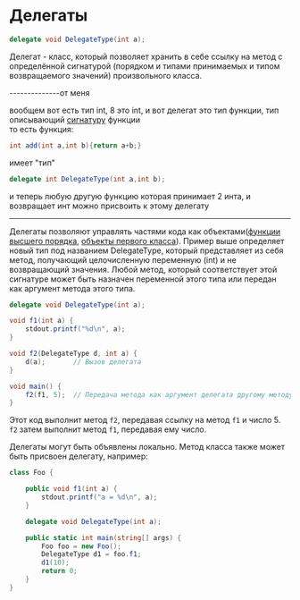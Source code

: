 # Делегаты

```csharp
delegate void DelegateType(int a);
```

Делегат - класс, который позволяет хранить в себе ссылку на метод с определённой сигнатурой \(порядком и типами принимаемых и типом возвращаемого значений\) произвольного класса.

--------------от меня

вообщем вот есть тип int, 8 это int, и вот делегат это тип функции, тип описывающий [сигнатуру](https://ru.wikipedia.org/wiki/%D0%9E%D0%B1%D1%8A%D0%B5%D0%BA%D1%82_%D0%BF%D0%B5%D1%80%D0%B2%D0%BE%D0%B3%D0%BE_%D0%BA%D0%BB%D0%B0%D1%81%D1%81%D0%B0) функции   
то есть функция:

```csharp
int add(int a,int b){return a+b;}
```

имеет "тип" 

```csharp
delegate int DelegateType(int a,int b);
```

и теперь любую другую функцию которая принимает 2 инта, и возвращает инт можно присвоить к этому делегату

----------------

Делегаты  позволяют управлять частями кода как объектами\([функции высшего порядка](https://ru.wikipedia.org/wiki/%D0%A4%D1%83%D0%BD%D0%BA%D1%86%D0%B8%D1%8F_%D0%B2%D1%8B%D1%81%D1%88%D0%B5%D0%B3%D0%BE_%D0%BF%D0%BE%D1%80%D1%8F%D0%B4%D0%BA%D0%B0), [объекты первого класса](https://ru.wikipedia.org/wiki/%D0%9E%D0%B1%D1%8A%D0%B5%D0%BA%D1%82_%D0%BF%D0%B5%D1%80%D0%B2%D0%BE%D0%B3%D0%BE_%D0%BA%D0%BB%D0%B0%D1%81%D1%81%D0%B0)\). Пример выше определяет новый тип под названием DelegateType, который представляет из себя метод, получающий целочисленную переменную \(int\) и не возвращающий значения. Любой метод, который соответствует этой сигнатуре может быть назначен переменной этого типа или передан как аргумент метода этого типа.



```csharp
delegate void DelegateType(int a);

void f1(int a) {
    stdout.printf("%d\n", a);
}

void f2(DelegateType d, int a) {
    d(a);       // Вызов делегата
}

void main() {
    f2(f1, 5);  // Передача метода как аргумент делегата другому методу
}
```

Этот код выполнит метод `f2`, передавая ссылку на метод `f1` и число 5. `f2` затем выполнит метод `f1`, передавая ему число.

Делегаты могут быть объявлены локально. Метод класса также может быть присвоен делегату, например:



```csharp
class Foo {

    public void f1(int a) {
        stdout.printf("a = %d\n", a);
    }

    delegate void DelegateType(int a);

    public static int main(string[] args) {
        Foo foo = new Foo();
        DelegateType d1 = foo.f1;
        d1(10);
        return 0;
    }
}
```

